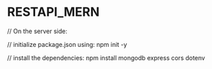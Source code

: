 # RESTAPI_MERN
// On the server side:

// initialize package.json using:
npm init -y

// install the dependencies:
npm install mongodb express cors dotenv